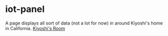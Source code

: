 # iot-panel
A page displays all sort of data (not a lot for now) in around Kiyoshi's home in California.
[Kiyoshi's Room](https://home.k1yoshi.com)
